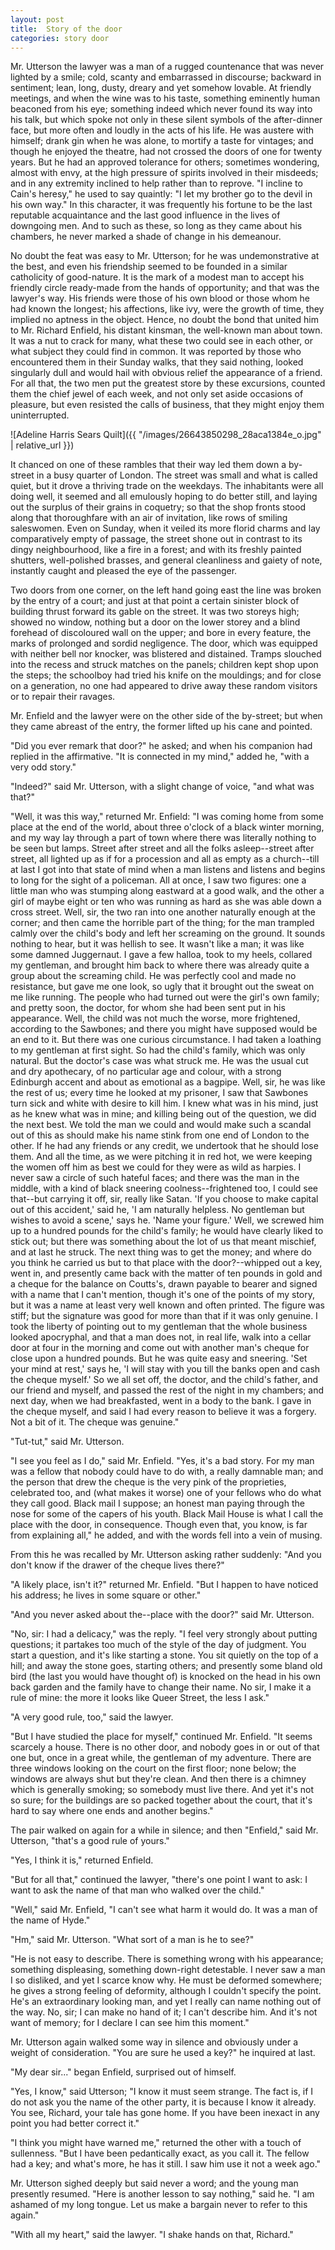 ```yaml
---
layout: post
title:  Story of the door
categories: story door
---
```


Mr. Utterson the lawyer was a man of a rugged countenance that was never
lighted by a smile; cold, scanty and embarrassed in discourse; backward
in sentiment; lean, long, dusty, dreary and yet somehow lovable.
At friendly meetings, and when the wine was to his taste, something
eminently human beaconed from his eye; something indeed which never
found its way into his talk, but which spoke not only in these silent
symbols of the after-dinner face, but more often and loudly in the acts
of his life. He was austere with himself; drank gin when he was alone,
to mortify a taste for vintages; and though he enjoyed the theatre, had
not crossed the doors of one for twenty years. But he had an approved
tolerance for others; sometimes wondering, almost with envy, at the high
pressure of spirits involved in their misdeeds; and in any extremity
inclined to help rather than to reprove. "I incline to Cain's heresy,"
he used to say quaintly: "I let my brother go to the devil in his own
way." In this character, it was frequently his fortune to be the last
reputable acquaintance and the last good influence in the lives of
downgoing men. And to such as these, so long as they came about his
chambers, he never marked a shade of change in his demeanour.

<!-- more -->

No doubt the feat was easy to Mr. Utterson; for he was undemonstrative
at the best, and even his friendship seemed to be founded in a similar
catholicity of good-nature. It is the mark of a modest man to accept his
friendly circle ready-made from the hands of opportunity; and that was
the lawyer's way. His friends were those of his own blood or those whom
he had known the longest; his affections, like ivy, were the growth of
time, they implied no aptness in the object. Hence, no doubt the
bond that united him to Mr. Richard Enfield, his distant kinsman, the
well-known man about town. It was a nut to crack for many, what these
two could see in each other, or what subject they could find in common.
It was reported by those who encountered them in their Sunday walks,
that they said nothing, looked singularly dull and would hail with
obvious relief the appearance of a friend. For all that, the two men put
the greatest store by these excursions, counted them the chief jewel
of each week, and not only set aside occasions of pleasure, but
even resisted the calls of business, that they might enjoy them
uninterrupted.

![Adeline Harris Sears Quilt]({{ "/images/26643850298_28aca1384e_o.jpg" | relative_url }})

It chanced on one of these rambles that their way led them down a
by-street in a busy quarter of London. The street was small and what
is called quiet, but it drove a thriving trade on the weekdays. The
inhabitants were all doing well, it seemed and all emulously hoping to
do better still, and laying out the surplus of their grains in coquetry;
so that the shop fronts stood along that thoroughfare with an air of
invitation, like rows of smiling saleswomen. Even on Sunday, when it
veiled its more florid charms and lay comparatively empty of passage,
the street shone out in contrast to its dingy neighbourhood, like a
fire in a forest; and with its freshly painted shutters, well-polished
brasses, and general cleanliness and gaiety of note, instantly caught
and pleased the eye of the passenger.

Two doors from one corner, on the left hand going east the line was
broken by the entry of a court; and just at that point a certain
sinister block of building thrust forward its gable on the street. It
was two storeys high; showed no window, nothing but a door on the lower
storey and a blind forehead of discoloured wall on the upper; and bore
in every feature, the marks of prolonged and sordid negligence. The
door, which was equipped with neither bell nor knocker, was blistered
and distained. Tramps slouched into the recess and struck matches on the
panels; children kept shop upon the steps; the schoolboy had tried
his knife on the mouldings; and for close on a generation, no one had
appeared to drive away these random visitors or to repair their ravages.

Mr. Enfield and the lawyer were on the other side of the by-street; but
when they came abreast of the entry, the former lifted up his cane and
pointed.

"Did you ever remark that door?" he asked; and when his companion had
replied in the affirmative. "It is connected in my mind," added he,
"with a very odd story."

"Indeed?" said Mr. Utterson, with a slight change of voice, "and what
was that?"

"Well, it was this way," returned Mr. Enfield: "I was coming home from
some place at the end of the world, about three o'clock of a black
winter morning, and my way lay through a part of town where there was
literally nothing to be seen but lamps. Street after street and all the
folks asleep--street after street, all lighted up as if for a procession
and all as empty as a church--till at last I got into that state of mind
when a man listens and listens and begins to long for the sight of a
policeman. All at once, I saw two figures: one a little man who was
stumping along eastward at a good walk, and the other a girl of maybe
eight or ten who was running as hard as she was able down a cross
street. Well, sir, the two ran into one another naturally enough at
the corner; and then came the horrible part of the thing; for the man
trampled calmly over the child's body and left her screaming on the
ground. It sounds nothing to hear, but it was hellish to see. It wasn't
like a man; it was like some damned Juggernaut. I gave a few halloa,
took to my heels, collared my gentleman, and brought him back to where
there was already quite a group about the screaming child. He was
perfectly cool and made no resistance, but gave me one look, so ugly
that it brought out the sweat on me like running. The people who had
turned out were the girl's own family; and pretty soon, the doctor, for
whom she had been sent put in his appearance. Well, the child was not
much the worse, more frightened, according to the Sawbones; and there
you might have supposed would be an end to it. But there was one curious
circumstance. I had taken a loathing to my gentleman at first sight. So
had the child's family, which was only natural. But the doctor's case
was what struck me. He was the usual cut and dry apothecary, of no
particular age and colour, with a strong Edinburgh accent and about as
emotional as a bagpipe. Well, sir, he was like the rest of us; every
time he looked at my prisoner, I saw that Sawbones turn sick and white
with desire to kill him. I knew what was in his mind, just as he knew
what was in mine; and killing being out of the question, we did the next
best. We told the man we could and would make such a scandal out of this
as should make his name stink from one end of London to the other. If
he had any friends or any credit, we undertook that he should lose them.
And all the time, as we were pitching it in red hot, we were keeping the
women off him as best we could for they were as wild as harpies. I never
saw a circle of such hateful faces; and there was the man in the middle,
with a kind of black sneering coolness--frightened too, I could see
that--but carrying it off, sir, really like Satan. 'If you choose to
make capital out of this accident,' said he, 'I am naturally helpless.
No gentleman but wishes to avoid a scene,' says he. 'Name your figure.'
Well, we screwed him up to a hundred pounds for the child's family; he
would have clearly liked to stick out; but there was something about the
lot of us that meant mischief, and at last he struck. The next thing was
to get the money; and where do you think he carried us but to that place
with the door?--whipped out a key, went in, and presently came back
with the matter of ten pounds in gold and a cheque for the balance on
Coutts's, drawn payable to bearer and signed with a name that I can't
mention, though it's one of the points of my story, but it was a name at
least very well known and often printed. The figure was stiff; but the
signature was good for more than that if it was only genuine. I took the
liberty of pointing out to my gentleman that the whole business looked
apocryphal, and that a man does not, in real life, walk into a cellar
door at four in the morning and come out with another man's cheque for
close upon a hundred pounds. But he was quite easy and sneering. 'Set
your mind at rest,' says he, 'I will stay with you till the banks open
and cash the cheque myself.' So we all set off, the doctor, and the
child's father, and our friend and myself, and passed the rest of the
night in my chambers; and next day, when we had breakfasted, went in
a body to the bank. I gave in the cheque myself, and said I had every
reason to believe it was a forgery. Not a bit of it. The cheque was
genuine."

"Tut-tut," said Mr. Utterson.

"I see you feel as I do," said Mr. Enfield. "Yes, it's a bad story. For
my man was a fellow that nobody could have to do with, a really damnable
man; and the person that drew the cheque is the very pink of the
proprieties, celebrated too, and (what makes it worse) one of your
fellows who do what they call good. Black mail I suppose; an honest man
paying through the nose for some of the capers of his youth. Black Mail
House is what I call the place with the door, in consequence. Though
even that, you know, is far from explaining all," he added, and with the
words fell into a vein of musing.

From this he was recalled by Mr. Utterson asking rather suddenly: "And
you don't know if the drawer of the cheque lives there?"

"A likely place, isn't it?" returned Mr. Enfield. "But I happen to have
noticed his address; he lives in some square or other."

"And you never asked about the--place with the door?" said Mr. Utterson.

"No, sir: I had a delicacy," was the reply. "I feel very strongly about
putting questions; it partakes too much of the style of the day of
judgment. You start a question, and it's like starting a stone. You sit
quietly on the top of a hill; and away the stone goes, starting others;
and presently some bland old bird (the last you would have thought of)
is knocked on the head in his own back garden and the family have to
change their name. No sir, I make it a rule of mine: the more it looks
like Queer Street, the less I ask."

"A very good rule, too," said the lawyer.

"But I have studied the place for myself," continued Mr. Enfield. "It
seems scarcely a house. There is no other door, and nobody goes in
or out of that one but, once in a great while, the gentleman of my
adventure. There are three windows looking on the court on the first
floor; none below; the windows are always shut but they're clean. And
then there is a chimney which is generally smoking; so somebody must
live there. And yet it's not so sure; for the buildings are so packed
together about the court, that it's hard to say where one ends and
another begins."

The pair walked on again for a while in silence; and then "Enfield,"
said Mr. Utterson, "that's a good rule of yours."

"Yes, I think it is," returned Enfield.

"But for all that," continued the lawyer, "there's one point I want to
ask: I want to ask the name of that man who walked over the child."

"Well," said Mr. Enfield, "I can't see what harm it would do. It was a
man of the name of Hyde."

"Hm," said Mr. Utterson. "What sort of a man is he to see?"

"He is not easy to describe. There is something wrong with his
appearance; something displeasing, something down-right detestable. I
never saw a man I so disliked, and yet I scarce know why. He must be
deformed somewhere; he gives a strong feeling of deformity, although I
couldn't specify the point. He's an extraordinary looking man, and yet
I really can name nothing out of the way. No, sir; I can make no hand of
it; I can't describe him. And it's not want of memory; for I declare I
can see him this moment."

Mr. Utterson again walked some way in silence and obviously under a
weight of consideration. "You are sure he used a key?" he inquired at
last.

"My dear sir..." began Enfield, surprised out of himself.

"Yes, I know," said Utterson; "I know it must seem strange. The fact is,
if I do not ask you the name of the other party, it is because I know
it already. You see, Richard, your tale has gone home. If you have been
inexact in any point you had better correct it."

"I think you might have warned me," returned the other with a touch of
sullenness. "But I have been pedantically exact, as you call it. The
fellow had a key; and what's more, he has it still. I saw him use it not
a week ago."

Mr. Utterson sighed deeply but said never a word; and the young man
presently resumed. "Here is another lesson to say nothing," said he. "I
am ashamed of my long tongue. Let us make a bargain never to refer to
this again."

"With all my heart," said the lawyer. "I shake hands on that, Richard."
